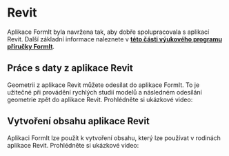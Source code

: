 # Revit

Aplikace FormIt byla navržena tak, aby dobře spolupracovala s aplikací Revit. Další základní informace naleznete v [**této části výukového programu příručky FormIt**]().

## Práce s daty z aplikace Revit

Geometrii z aplikace Revit můžete odesílat do aplikace FormIt. To je užitečné při provádění rychlých studií modelů a následném odesílání geometrie zpět do aplikace Revit. Prohlédněte si ukázkové video:

## Vytvoření obsahu aplikace Revit

Aplikaci FormIt lze použít k vytvoření obsahu, který lze používat v rodinách aplikace Revit. Prohlédněte si ukázkové video:

